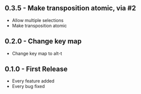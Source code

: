 ## 0.3.5 - Make transposition atomic, via #2
* Allow multiple selections
* Make transposition atomic

## 0.2.0 - Change key map
* Change key map to alt-t

## 0.1.0 - First Release
* Every feature added
* Every bug fixed
